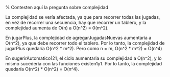 ﻿% Contesten aquí la pregunta sobre complejidad
 
La complejidad se vería afectada, ya que para recorrer todas las jugadas, en vez de recorrer una 
secuencia, hay que recorrer un tablero, y la complejidad aumenta de O(n) a O(n^2) = 0(m^2).

En jugarPlus, la complejidad de agregarJugadasNuevas aumentaría a O(n^2), ya que debe recorrer 
todo el tablero. Por lo tanto, la complejidad de jugarPlus quedaría O(n^2 * m^2). Pero como
n = m, O(n^2 * m^2) = O(n^4)

En sugerirAutomatico121, el ciclo aumentaria su complejidad a O(n^2), y lo mismo
sucedería con las funciones existen1y1. Por lo tanto, la complejidad quedaría O(n^2) * O(n^2) = O(n^4).